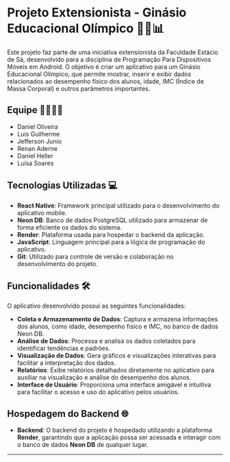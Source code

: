 # Projeto Extensionista - Ginásio Educacional Olímpico 🏋️‍♂️📊

Este projeto faz parte de uma iniciativa extensionista da Faculdade Estácio de Sá, desenvolvido para a disciplina de Programação Para Dispositivos Móveis em Android. O objetivo é criar um aplicativo para um Ginásio Educacional Olímpico, que permite mostrar, inserir e exibir dados relacionados ao desempenho físico dos alunos, idade, IMC (Índice de Massa Corporal) e outros parâmetros importantes.

## Equipe 👨‍💻👩‍💻
- Daniel Oliveira
- Luis Guilherme
- Jefferson Junio
- Renan Aderne
- Daniel Heller
- Luísa Soares

## Tecnologias Utilizadas 💻
- **React Native**: Framework principal utilizado para o desenvolvimento do aplicativo mobile.
- **Neon DB**: Banco de dados PostgreSQL utilizado para armazenar de forma eficiente os dados do sistema.
- **Render**: Plataforma usada para hospedar o backend da aplicação.
- **JavaScript**: Linguagem principal para a lógica de programação do aplicativo.
- **Git**: Utilizado para controle de versão e colaboração no desenvolvimento do projeto.

## Funcionalidades 🛠️
O aplicativo desenvolvido possui as seguintes funcionalidades:
- **Coleta e Armazenamento de Dados**: Captura e armazena informações dos alunos, como idade, desempenho físico e IMC, no banco de dados Neon DB.
- **Análise de Dados**: Processa e analisa os dados coletados para identificar tendências e padrões.
- **Visualização de Dados**: Gera gráficos e visualizações interativas para facilitar a interpretação dos dados.
- **Relatórios**: Exibe relatórios detalhados diretamente no aplicativo para auxiliar na visualização e análise do desempenho dos alunos.
- **Interface de Usuário**: Proporciona uma interface amigável e intuitiva para facilitar o acesso e uso do aplicativo pelos usuários.

## Hospedagem do Backend 🌐
- **Backend**: O backend do projeto é hospedado utilizando a plataforma **Render**, garantindo que a aplicação possa ser acessada e interagir com o banco de dados **Neon DB** de qualquer lugar.

---
